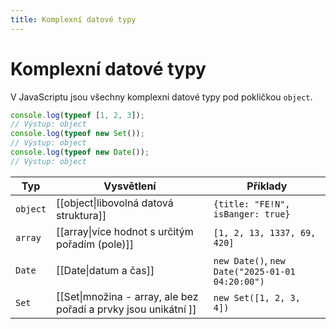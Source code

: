 ```yaml
---
title: Komplexní datové typy
---
```

# Komplexní datové typy
V JavaScriptu jsou všechny komplexní datové typy pod pokličkou `object`.

```javascript playground
console.log(typeof [1, 2, 3]);
// Výstup: object
console.log(typeof new Set());
// Výstup: object
console.log(typeof new Date());
// Výstup: object
```

| Typ      | Vysvětlení                                                      | Příklady                                        |
| -------- | --------------------------------------------------------------- | ----------------------------------------------- |
| `object` | [[object\|libovolná datová struktura]]                          | `{title: "FE!N", isBanger: true}`               |
| `array`  | [[array\|více hodnot s určitým pořadím (pole)]]                 | `[1, 2, 13, 1337, 69, 420]`                     |
| `Date`   | [[Date\|datum a čas]]                                           | `new Date()`, `new Date("2025-01-01 04:20:00")` |
| `Set`    | [[Set\|množina - array, ale bez pořadí a prvky jsou unikátní ]] | `new Set([1, 2, 3, 4])`                         |
